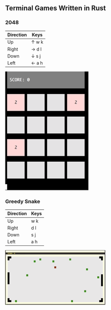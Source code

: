## Terminal Games Written in Rust

### 2048

| Direction | Keys   |
| --------- | ------ |
|  Up       | ↑ w  k |
| Right     | → d  l |
| Down      | ↓ s  j |
| Left      | ← a  h |

![2048](https://github.com/damnever/game-rs/blob/master/preview/2048.gif)


### Greedy Snake

| Direction | Keys |
| --------- | ---- |
|  Up       | w  k |
| Right     | d  l |
| Down      | s  j |
| Left      | a  h |

![snake](https://github.com/damnever/game-rs/blob/master/preview/snake.gif)
